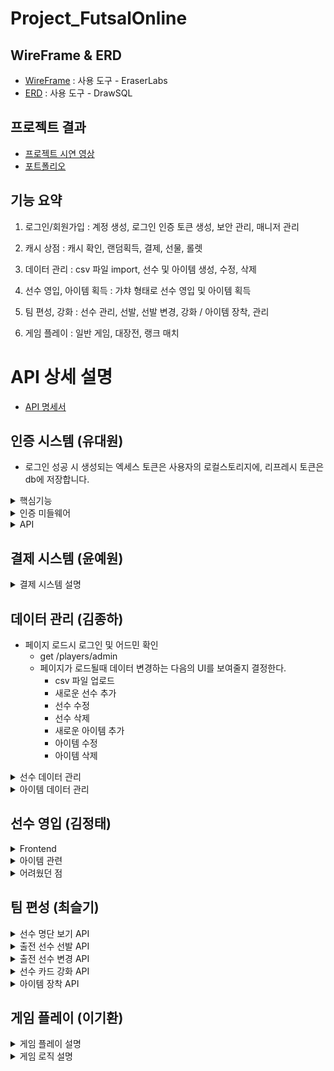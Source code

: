 # Project_FutsalOnline

## WireFrame & ERD

- [WireFrame]() : 사용 도구 - EraserLabs
- [ERD](https://drawsql.app/teams/wakelight/diagrams/project-football) : 사용 도구 - DrawSQL

## 프로젝트 결과

- [프로젝트 시연 영상](https://youtu.be/7OGUQYB3zlk)
- [포트폴리오]()

## 기능 요약

1. 로그인/회원가입 : 계정 생성, 로그인 인증 토큰 생성, 보안 관리, 매니저 관리

2. 캐시 상점 : 캐시 확인, 랜덤획득, 결제, 선물, 롤렛

3. 데이터 관리 : csv 파일 import, 선수 및 아이템 생성, 수정, 삭제

4. 선수 영입, 아이템 획득 : 가챠 형태로 선수 영입 및 아이템 획득

5. 팀 편성, 강화 : 선수 관리, 선발, 선발 변경, 강화 / 아이템 장착, 관리

6. 게임 플레이 : 일반 게임, 대장전, 랭크 매치

# API 상세 설명

- [API 명세서](https://teamsparta.notion.site/1532dc3ef51481ce9290cdd86c0b4ca8?v=1532dc3ef51481a68387000c348a65e8)

## 인증 시스템 (유대원)

- 로그인 성공 시 생성되는 엑세스 토큰은 사용자의 로컬스토리지에, 리프레시 토큰은 db에 저장합니다.

<details>
<summary>핵심기능</summary>

- 사용자 회원가입 및 로그인 로그인 시 발행되는 토큰을 통해 인증 및 인가 진행 db에 저장된 리프레시 토큰을 통한 엑세스 토큰 재발행 사용자 개인 계정에 귀속되는 매니저 생성, 조회기능

</details>

<details>
<summary>인증 미들웨어</summary>

1. 엑세스 토큰이 유효할 때

    - jwt.verify를 통해 엑세스 토큰의 유효성을 검사합니다.
    - 유효한 경우 accountid를 조건으로, prisma.findFirst()를 통해 사용자 정보를 조회합니다.
    - 계정정보를 req.account에 저장하여 이후 API에서 사용할 수 있습니다.

2. 엑세스 토큰이 만료되었을 때

    - 만료된 토큰이 아닌 이메일 정보 헤더의 이메일을 통해 accountid를 도출합니다. 도출한 accountid로 db의 리프레시 토큰을 검증합니다.

3. 리프레시 토큰이 유효한 경우

    - 검증 후 새로운 엑세스 토큰을 생성합니다 계정정보를 req.account에 저장하여 이후 API에서 사용하고, 클라이언트 로컬저장소에 새로운 엑세스 토큰을 전달합니다.
    - 사용자 입장에서는 로그인 없이 요청-전달 과정이 진행됩니다.

4. 리프레시 토큰이 만료된 경우

    - 사용자가 다시 로그인하여 리프레시 토큰을 새로 생성해야합니다.

</details>

<details>
<summary>API</summary>

- 회원가입, 로그인 API

    - 회원가입 요청 시 서버로 전달된 정보에 대한 유효성을 검증하여 상태에 맞는 메시지를 클라이언트에 전달합니다.
    - (이메일(id) 형식, 비밀번호 길이 등등) 검증 완료 시 db에 accountid를 순서대로 할당하여 저장합니다.
    - 로그인 요청 시 서버로 전달된 이메일, 비밀번호를 통해 db의 정보와 비교합니다. 로그인에 성공하면 엑세스토큰을 클라이언트에 전달하고, 리프레시 토큰을 db에 저장합니다.

- 매니저 생성 API

    - 매니저 생성 요청 시 서버로 전달된 닉네임의 중복 여부를 검증하고 인증 미들웨어에서 인증을 성공하여 전달받은 req.account에서 계정정보를 가져옵니다.
    - 계정정보를 통해 매니저의 존재 유무를 확인하고, 없다면 입력한 닉네임, 기본 캐쉬, 기본 레이팅을 적용한 매니저를 생성합니다.(매니저는 계정당 1개만 생성할 수 있습니다)

- 랭킹 조회 API
    - db에 존재하는 모든 매니저를 레이팅 내림차순으로 정렬합니다.

</details>

## 결제 시스템 (윤예원)

<details>
<summary>결제 시스템 설명</summary>

- 로그인을 통해 토큰을 발급받은 후에 사용할 수 있습니다.
- Lucky캐시API
    - 랜덤으로 20~220 사이의 캐시를 지급합니다.
- 캐시 구매API
    - 비밀번호와 구매하려는 캐시를 입력하면 구매됩니다.
    - 캐시 컬럼을 INT로 만들어서 1~21억사이의 캐시를 수배할 수 있게 만들었습니다.
- 캐시 조회API
    - 본인의 캐시만 조회 가능합니다.
- 다른 유저에게 캐시 선물API
    - 수신자 이메일, 선물캐시량, 비밀번호를 입력 받아 송금합니다.
    - 선물캐시량 + 수신자의 현재 캐시량이 2147483640(int 한계)이 넘거나 수신자의 보유캐시보다 큰 값을 선물하려 할 때 정정 을 요구하는 에러처리를 추가했습니다.
- 돈 불리기 ( 행운의 룰렛)API
    - 룰렛을 돌려 배팅한 캐시의 n배의 캐시를 돌려받습니다.

</details>

## 데이터 관리 (김종하)

- 페이지 로드시 로그인 및 어드민 확인
    - get /players/admin
    - 페이지가 로드될때 데이터 변경하는 다음의 UI를 보여줄지 결정한다.
        - csv 파일 업로드
        - 새로운 선수 추가
        - 선수 수정
        - 선수 삭제
        - 새로운 아이템 추가
        - 아이템 수정
        - 아이템 삭제

<details>
<summary>선수 데이터 관리</summary>

![](attachment/playerdatafront.png)</br>

- 선수 목록 조회
    - get ./api/players
    - 로그인 여부 상관없이 전체 선수 목록 조회
- 선수 상세 조회
    - get ./api/players/playerId
    - 입력된 선수 id에 따라서 데이터 조회
- csv 파일 업로드
    - 어드민 계정 로그인시에만 표시
    - post ./api/players/csv
    - 파일 선택을 눌러 csv 파일을 선택하고 업로드를 눌러 데이터베이스에 추가
    - 예시 파일 [player](attachment/CSVfiles/england-premier-league-players-2018-to-2019-stats.csv)
- 새로운 선수 추가
    - ![](attachment/createPlayer.png)</br>
    - 어드민 계정 로그인시에만 표시
    - post ./api/players
    - 데이터를 입력후 추가를 눌러 추가
- 선수 수정
    - ![](attachment/alterPlayer.png)</br>
    - 어드민 계정 로그인시에만 표시
    - post ./api/players/playerId
    - 데이터를 입력후 수정을 눌러 수정
- 선수 삭제
    - ![](attachment/deletePlayer.png)</br>
    - 어드민 계정 로그인시에만 표시
    - delete ./api/players/playerId
    - 선수 ID를 입력하고 삭제를 눌러 삭제

</details>

<details>
<summary>아이템 데이터 관리</summary>

![](attachment/itemdatafront.png)</br>

- 아이템 목록 조회
    - get ./api/items
    - 로그인 여부 상관없이 전체 아이템 목록 조회
- 아이템 상세 조회
    - get ./api/items/itemId
    - 입력된 아이템 id에 따라서 데이터 조회
- csv 파일 업로드
    - 어드민 계정 로그인시에만 표시
    - post ./api/items/csv
    - 파일 선택을 눌러 csv 파일을 선택하고 업로드를 눌러 데이터베이스에 추가
    - 예시 파일 [item](attachment/CSVfiles/item.csv)
- 새로운 아이템 추가
    - ![](attachment/createItem.png)</br>
    - 어드민 계정 로그인시에만 표시
    - post ./api/items
    - 데이터를 입력후 추가를 눌러 추가
- 아이템 수정
    - ![](attachment/alterItem.png)</br>
    - 어드민 계정 로그인시에만 표시
    - post ./api/items/itemId
    - 데이터를 입력후 수정을 눌러 수정
- 아이템 삭제
    - ![](attachment/deleteItem.png)</br>
    - 어드민 계정 로그인시에만 표시
    - delete ./api/items/itemId
    - 아이템 ID를 입력하고 삭제를 눌러 삭제

</details>

## 선수 영입 (김정태)

<details>
<summary>Frontend</summary>

![메인 화면](/attachment/tj0.png)

- 우리팀의 메인 화면!!!
- 주소를 입력하면 가장 먼저 보이는 화면입니다.
- 풋살이라는 장르 컨셉에 맞춰 배경에 축구영상을 배치하였습니다.

![아이템 뽑기 화면](/attachment/tj1.png)

- 버튼을 누르면 서버로부터 결과물을 받아옵니다.
- 서버에서 전송된 정보를 바탕으로 애니메이션 후 출력합니다.

![선수 영입 화면](/attachment/tj2.png)

- 해당 기능도 아이템과 마찬가지로 진행됩니다.

![선수 확인 화면](/attachment/tj3.png)

- 선수 클릭시 자세한 내용을 볼 수 있습니다.

</details>

<details>
<summary>아이템 관련</summary>

### 아이템 관련

- **아이템 가챠**: 프론트 제작이 완료되었습니다. 사용자들이 아이템을 획득할 수 있도록 인터페이스를 구성하였습니다.
- **아이템 리스트 확인**: 현재 프론트가 구현되어 있지 않습니다. 향후 개발 계획에 포함될 예정입니다.
- **선수 가챠**: 프론트 제작이 완료되었습니다. 선수 아이템을 획득할 수 있는 기능이 추가되었습니다.
- **단일 선수 정보 조회**: 프론트 제작이 완료되어, 사용자가 특정 선수의 정보를 쉽게 조회할 수 있도록 하였습니다.

### 어려움 및 도전 과제

</details>

<details>
<summary>어려웠던 점</summary>

#### 강력한 어려움

프로젝트 진행 중 여러 가지 강력한 어려움이 있었습니다.

- 번아웃의 경지에 이르러 작업의 압박이 상당했습니다.
- 프론트가 필요하다고 느낄 때마다 불안감이 커졌습니다.
- 인가 인증을 거쳐야만 제 코드를 실행할 수 있다는 제약이 있었습니다.
- 인가 인증이 실패했을 때는 작업이 중단되는 상황이 발생했습니다.
- 프리즈마에서 오류가 발생했을 때 주변에서 잘 된다고 하여 혼란스러웠습니다.
- 프리즈마의 데이터를 가져왔으나 저만 오류가 발생하여 스트레스를 받았습니다.
- 깃에서 충돌이 발생했을 때 어떤 부분이 변경되었는지 알 수 없어 매우 난감했습니다.
- 다른 파일을 Merge 한 이후에 잘 되다가 갑자기 오류가 발생했을 때 모듈을 삭제하고 재설치하면 문제가 해결되기도 했습니다.
- VSC를 나갔다가 다시 들어오면 문제가 해결되는 경우도 많았습니다.
- 실행이 안 된다고 팀원에게 말했을 때, 팀원이 볼 때 갑자기 실행이 잘 되는 상황도 있었습니다.
- 오류가 발생할 때마다 모듈을 삭제하고 다시 설치하며 VSC를 껐다 켜고
- 프리즈마 데이터를 불러오고
- 다른 팀원의 최신 브랜치를 병합하는 과정을 반복했습니다.

#### 중간의 어려움

현재 중간 단계에서 느끼는 어려움도 있었습니다.

- 반복적인 작업(노가다)이 많아 체력적으로 힘든 상황입니다.
- JavaScript 코드 스타일에 적응하는 데 시간이 걸리고 있어, 이 부분에서 다소 느린 진행 속도를 느끼고 있습니다.

결과

- 무엇 보다 깃 충돌 데이터 충돌 의 경험과 해당 충돌을 해결하는 과정이 가장 좋았습니다!!

</details>

## 팀 편성 (최슬기)

<details>
<summary>선수 명단 보기 API</summary>

- 보유한 선수 카드를 볼 수 있는 API입니다.</br>
- managerId 입력을 통해 선수들의 스탯을 확인하고 출전 선수로 선발할 수 있으며,</br>
  강화가 가능한 경우엔 강화 또한 진행할 수 있습니다.</br></br>

→ API 테스트 예시(서로 다른 테스트 테이블에서 진행)</br>
![](attachment/966dce4f3fc4195dcdfe96995d74d301.png)</br>
![](attachment/f2b40649e081b7320bfe9c8537d88af1.png)</br></br>

→ 프론트엔드 구현</br>
![image](https://github.com/user-attachments/assets/f39382a8-2baf-451a-84d8-d2ab8ef09900)

</details>

<details>
<summary>출전 선수 선발 API</summary>

- 게임에 출전하게 될 선수를 teamMemberId를 입력 받아 선발하는 API입니다.</br>
- 반드시 세 명의 Id를 입력받을 수 있게끔 유효성 검사를 넣어두었습니다. 세 명의 스탯을 DB를 통해 읽어와서 예상 점수 또한 확인할 수 있습니다.</br></br>

→ API 테스트 예시(서로 다른 테스트 테이블에서 진행)</br>
![](attachment/376ff047843bb27ef64f444157dd7c4b.png)</br>
![](attachment/738f274af3fb13fb08c469a17f6de6fb.png)</br></br>

→ 프론트엔드 구현</br>
![image](https://github.com/user-attachments/assets/0c102a8a-b78f-4aff-a75f-97c9416179ea)

</details>

<details>
<summary>출전 선수 변경 API</summary>

- 출전 선수 중 한 명을 다른 선수와 교체할 수 있는 API입니다.</br></br>

→ API 테스트 예시</br>
![](attachment/22a65d3c997e8cfac133febb9c6b78cf.png)</br>
1, 4, 5번 선수를 선발하고</br>
![](attachment/b6820ac2e735fb0b361154d32af4658f.png)</br>
1번 선수를 3번 선수로 변경하면 다음과 같은 결과를 반환받을 수 있습니다.</br>
![](attachment/f57bfec6ab0d5762d0389d4f51912bdc.png)</br>
isSelected의 값이 제대로 변경된 모습을 DB를 통해서도 확인할 수 있습니다.</br>

→ 프론트엔드 구현</br>
![image](https://github.com/user-attachments/assets/e512074b-c25e-4425-96d2-f11e062f6b65)

</details>

<details>
<summary>선수 카드 강화 API</summary>

- Manager가 보유한 선수 카드는 강화가 가능합니다. </br>
- 이를 위해선 (1)강화를 진행하려는 카드와 (2)강화의 재료로 쓰일 카드를 각각 선택해야합니다. </br>
- 이 두 장의 카드는 같은 playerId를 가지고 있어야 하며(같은 종류), 같은 등급이어야 합니다. </br>
- 성공하면 upgrade 수치가 상승하여, 팀의 예상점수 계산 시 해당 값이 반영됩니다. </br>
- 그러나 실패하게 되면 (1)번 카드의 등급이 현재 등급 미만의 랜덤한 등급으로 하락합니다.</br>

- 강화 로직
  → 강화 확률 = 1 / ((선수 등급) / 2 + 1) \* 100 (%)</br></br>

```javascript
await prisma.$transaction(
    async (tx) => {
        // (1) 강화 확률 구하기 위해 랜덤 밸류를 생성하고 비교합니다.
        const probability = (1 / ((playerUpgrades[0] * 1) / 2 + 1)) * 100;
        const randomValue = Math.floor(Math.random() * 101); // 0이상 100이하의 랜덤한 정수 뽑기

        // (2) 강화가 실패했을 때
        if (randomValue > probability) {
            // 등급 하락
            const randomGrade = Math.floor(Math.random() * playerUpgrades[0]); // 0 이상 기존 등급 미만의 랜덤한 등급
            await tx.teamMember.update({
                where: {
                    managerId: managerId.managerId,
                    teamMemberId: memberIds[0],
                },
                data: {
                    upgrade: randomGrade,
                },
            });
            // 재료 카드 파괴
            await tx.teamMember.delete({
                where: {
                    managerId: managerId.managerId,
                    teamMemberId: memberIds[1],
                },
            });
            const degradedMember = await tx.player.findFirst({
                where: {
                    playerId: playerIds[0],
                },
                select: {
                    name: true,
                    club: true,
                },
            });
            const degradedNumber = await tx.teamMember.findFirst({
                where: {
                    teamMemberId: memberIds[0],
                },
                select: {
                    upgrade: true,
                },
            });

            return res.status(200).json({
                message: '강화에 실패하였습니다. 재료 카드가 파괴되었습니다.',
                degradedMember,
                degradedNumber,
            });
        }

        // (2) 강화가 성공했을 때
        await tx.teamMember.update({
            where: {
                teamMemberId: memberIds[0],
            },
            data: {
                upgrade: { increment: 1 },
            },
        });
        // 재료 카드 소모
        await tx.teamMember.delete({
            where: {
                teamMemberId: memberIds[1],
            },
        });
        const upgradedMember = await tx.player.findFirst({
            where: {
                playerId: playerIds[0],
            },
            select: {
                name: true,
                club: true,
            },
        });
        const upgradedNumber = await tx.teamMember.findFirst({
            where: {
                teamMemberId: memberIds[0],
            },
            select: {
                upgrade: true,
            },
        });

        return res.status(200).json({
            message: '강화에 성공하였습니다. 재료 카드가 소모되었습니다.',
            upgradedMember,
            upgradedNumber,
        });
    },
    {
        isolationLevel: Prisma.TransactionIsolationLevel.ReadCommitted,
    }
);
```

→ API 테스트 예시 - 강화 성공</br>
![](attachment/1ec29a645ee76befe55cc6224cc2109e.png)</br>
3번 계정이 49번과 43번 멤버를 소유하고 있습니다. 둘은 같은 종류/같은 등급의 선수입니다. 두 장의 선수 카드를 강화 API에 바쳐보겠습니다.</br>

![](attachment/82aaf59f973878610763db074279c8a5.png)</br>
결과는 성공!(등급이 0일 때 확률은 100퍼센트)</br>

![](attachment/1c158aba3e9643253fccd219516a3f14.png)</br>
49번의 upgrade 수치가 상승하고 43번이 사라진 것을 확인할 수 있습니다.

→ API 테스트 예시 - 강화 실패</br>

![](attachment/Pasted%20image%2020241204123529.png)</br>
실패한 예시를 보여드리기 위해 등급이 1 올라간 두 카드(49번, 50번)를 준비했습니다.</br>

![](attachment/Pasted%20image%2020241204123552.png)</br>
Insomnia로 API를 실행한 결과, 강화에 실패한 모습</br>
만약, 로직이 제대로 구현이 되어 있다면 강화 대상 카드였던 49번은 1 등급 미만의 카드로 강등당해야 하며, 50번 카드는 테이블에서 사라져야 합니다.</br>

![](attachment/Pasted%20image%2020241204123822.png)</br>
예상한 것처럼 선수 카드가 강등되고 사라진 모습을 확인할 수 있었습니다.</br>

→ 프론트엔드 구현</br>
![image](https://github.com/user-attachments/assets/e84677d3-2501-480a-a12b-375ad010428f)

</details>

<details>
<summary>아이템 장착 API</summary>
사용자의 아이템을 조회하는 API와 아이템을 장착하는 API를 이용하여 선수별로 아이템을 장착할 수 있는 프론트엔드를 구현했습니다.</br></br>

→ 프론트엔드 구현</br>
![image](https://github.com/user-attachments/assets/a7544514-564c-47d3-abfa-864dbc3b235f)
![image](https://github.com/user-attachments/assets/746ea4ef-dd16-44fd-9fda-94a5e76326cb)

</details>

## 게임 플레이 (이기환)

<details>
<summary>게임 플레이 설명</summary>

- 일반 매치, 대장전, 랭킹전으로 3가지의 플레이 방법이 있습니다

1. 일반 매치 :

    - 상대방 Id를 선택할 수 있습니다.
      (단, 상대방의 Id만 입력할 수 있을 뿐 상대방의 전투력 데이터는 알 수 없습니다.)
    - 선택된 3명의 능력치를 합산 후 비교합니다.
    - 사용자 선수와 상대방 선수의 합산 능력치를 비교했을 때 승률을 계산합니다
    - randomFactor라는 0~1까지 랜덤 수와 승률을 비교하여 게임의 승/패/무를 결정합니다.
    - 결과를 출력하고 전적을 Ranking, Record 테이블에 저장합니다.

2. 대장전 :

    - 3명의 선수의 순서를 정하여 상대방이 선택한 선수와 순서대로 각 선수 개인의
      능력치를 비교합니다.
    - 상대방의 Id를 지정할 수 있으며 승리 조건은 3판 2선으로 2개의 선수의 능력치가 해당 배열의 선수의 능력치보다 높아야 합니다
    - 결과에 대한 내용을 Ranking, Record 테이블에 저장합니다.

3. 랭크 매치 :

    - 선택한 선수들로 3:3 풋살 시뮬레이션을 진행합니다.
    - 랭크 매치는 정해진 레이팅 범위에 따라서 랜덤 매칭으로 진행됩니다
    - 골을 넣는 확률이 존재하고 선수의 능력치로 확률이 계산됩니다.
    - 능력치가 높은 선수가 골을 넣었을 경우 게임이 종료됩니다.
    - 결과를 출력하고 전적을 Ranking, Record 테이블에 저장합니다.

</details>

<details>
<summary>게임 로직 설명</summary>

<details>
<summary>1. 일반 매치 게임</summary>

### 로직 설명

1. calculateTeamPower(selectedPlayers)
    - 선택된 선수들의 전체 전투력을 계산합니다.
    - 각 선수의 능력치, 강화 수준, 장비를 고려하여 개별 전투력을 계산한 후 합산합니다.
2. generateOpponentPower(playerPower)
    - 상대방의 전투력을 생성합니다.
    - 플레이어 전투력의 80%에서 120% 사이의 랜덤한 값을 반환합니다.
3. determineWinner(myPower, opponentPower)
    - 승패를 결정합니다.
    - 전투력 차이에 따른 기본 승률을 계산하고, 랜덤 요소를 추가하여 최종 결과를 .결정합니다
4. calculatePlayerPower(player, upgrade, equipment)
    - 개별 선수의 전투력을 계산합니다.
    - 선수의 기본 능력치, 강화 수준, 장비 보너스를 고려합니다.
5. updateGameResult(managerId, gameResult)
    - 게임 결과를 데이터베이스에 저장합니다.
    - 매니저의 레이팅, 랭킹 정보, 전적을 업데이트를 진행합니다.

### 게임 진행 예시

1. 팀 전투력 계산:

```
예를 들어, 3명의 선수가 있다고 가정했을 때,
- 선수1: 속도 80, 골 결정력 85, 슛 파워 75, 수비력 70, 체력 90
- 선수2: 속도 75, 골 결정력 80, 슛 파워 85, 수비력 75, 체력 85
- 선수3: 속도 85, 골 결정력 70, 슛 파워 80, 수비력 85, 체력 80
각 선수의 전투력을 계산하면:
- 선수1: (80 * 1.2) + (85 * 1.5) + (75 * 1.3) + (70 * 1.1) + (90 * 1.0) = 445.5
- 선수2: (75 * 1.2) + (80 * 1.5) + (85 * 1.3) + (75 * 1.1) + (85 * 1.0) = 445.5
- 선수3: (85 * 1.2) + (70 * 1.5) + (80 * 1.3) + (85 * 1.1) + (80 * 1.0) = 442.5
- 총 팀 전투력: 445.5 + 445.5 + 442.5 = 1333.5
```

2. 상대방 전투력 생성:

```
- 플레이어 팀 전투력이 1333.5라면, 상대방 전투력은 1066.8(80%)에서 1600.2(120%) 사이의 랜덤한 값이 됩니다.
예: 1400
```

3. 승패 결정:

```
- 전투력 차이: 1333.5 - 1400 = -66.5
- 기본 승률: 0.5 + (-66.5 / (1333.5 + 1400)) * 0.5 ≈ 0.4881 (48.81%)
- 랜덤 요소 (0~1 사이의 값): 예를 들어 0.6
- 결과: 0.6 > 0.4881이므로 패배
```

4. 결과 저장:

```
- 매니저의 레이팅 1점 감소
- 랭킹 테이블의 패배 횟수 1 증가
- 전적 테이블에 패배 기록 추가
```

</details>

<details>
<summary>2. 대장전</summary>

### 로직 설명

1. 라운드마다 각 선수가 배열에 입력된 순서대로 상대방 선수와 능력치 비교합니다.
2. 'calculatePlayerPower' 함수를 사용하여 상대방 선수의 능력치를 계산합니다.
3. 사용자 선수와 상대방 선수의 능력치를 비교하여 승패를 결정합니다.

### 작동 예시

```javascript
gameSession.selectedPlayers = [
    { playerId: 1, power: 100, name: 'A', upgrade: 1 },
    { playerId: 2, power: 90, name: 'B', upgrade: 0 },
    { playerId: 3, power: 110, name: 'C', upgrade: 2 },
];

opponentPlayers = [
    { player: { playerId: 4, name: 'X' }, upgrade: 1 },
    { player: { playerId: 5, name: 'Y' }, upgrade: 2 },
    { player: { playerId: 6, name: 'Z' }, upgrade: 0 },
];

// 가정: calculatePlayerPower 함수가 다음과 같이 결과를 반환한다고 가정
// calculatePlayerPower(opponentPlayers[0].player, 1) => 95
// calculatePlayerPower(opponentPlayers[1].player, 2) => 105
// calculatePlayerPower(opponentPlayers[2].player, 0) => 100
```

- 사용자 1번째 선수와 상대방 1번째 선수 비교 - 승리
- 사용자 2번째 선수와 상대방 2번째 선수 비교 - 패배
- 사용자 3번째 선수와 상대방 3번째 선수 비교 - 승리
- 3 round 중 2 round 승리로 승리를 기록합니다

```javascript
matches = [
    {
        round: 1,
        myPlayer: { playerId: 1, power: 100, name: 'A', upgrade: 1 },
        opponentPlayer: { playerId: 4, power: 95, name: 'X', upgrade: 1 },
        result: '승리',
    },
    {
        round: 2,
        myPlayer: { playerId: 2, power: 90, name: 'B', upgrade: 0 },
        opponentPlayer: { playerId: 5, power: 105, name: 'Y', upgrade: 2 },
        result: '패배',
    },
    {
        round: 3,
        myPlayer: { playerId: 3, power: 110, name: 'C', upgrade: 2 },
        opponentPlayer: { playerId: 6, power: 100, name: 'Z', upgrade: 0 },
        result: '승리',
    },
];
```

</details>

<details>
<summary>3. 랭크 매치 게임</summary>

### 로직 설명

1. 초기 설정

- myScore와 opponentScore는 각 팀의 득점을 추적합니다.
- matchLog 배열은 경기 진행 상황을 기록합니다.

2. playRound 함수

- 이 함수는 한 라운드의 경기를 시뮬레이션합니다.
- 모든 선수(myPlayers와 opponentPlayers)를 능력치(power) 기준으로 내림차순 정렬합니다.
- 정렬된 선수들을 순회하며 각 선수의 득점 가능성을 계산합니다.
  득점 확률 계산

3. goalProbability = player.power / 1000로 계산됩니다.

- 예를 들어, 선수의 power가 500이면 득점 확률은 50%입니다.

4. 득점 시뮬레이션

- Math.random() < goalProbability를 통해 실제 득점 여부를 결정합니다.
- 득점 시 해당 팀의 점수를 증가시키고 로그에 기록합니다.

5. 경기 종료 조건

- 한 팀이 득점하여 동점이 깨지면 해당 라운드를 종료합니다.

### 작동 예시

```javascript
const myPlayers = [
    { name: 'A', power: 600 },
    { name: 'B', power: 450 },
    { name: 'C', power: 300 },
];

const opponentPlayers = [
    { name: 'X', power: 550 },
    { name: 'Y', power: 500 },
    { name: 'Z', power: 400 },
];
```

1. 선수 정렬

- 정렬 후 순서: A(600), X(550), Y(500), B(450), Z(400), C(300)

2. 첫 라운드 시뮬레이션

- A의 득점 확률: 60%, X의 득점 확률: 55%, Y의 득점 확률: 50% ...
- 가정: A가 득점에 성공했다면

```
myScore: 1
opponentScore: 0
matchLog: ["A이(가) 골을 넣었습니다!"]
```

3. 추가 라운드

- 동점이 될 때까지 라운드를 반복합니다.
- 예를 들어, 다음 라운드에서 X가 득점하면 동점이 되어 계속 진행됩니다.

4. 경기 종료

- 최종적으로 한 팀이 앞서게 되면 경기가 종료됩니다.

</details>

</details>
